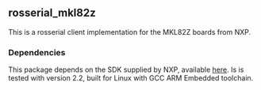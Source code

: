 ## rosserial_mkl82z

This is a rosserial client implementation for the MKL82Z boards from NXP.

### Dependencies
This package depends on the SDK supplied by NXP, available
[here](https://mcuxpresso.nxp.com/en/builder). Is is tested with version
2.2, built for Linux with GCC ARM Embedded toolchain.
